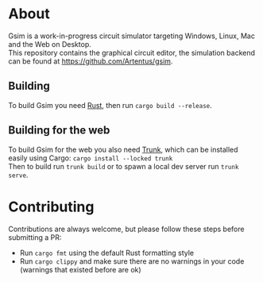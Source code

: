 # About

Gsim is a work-in-progress circuit simulator targeting Windows, Linux, Mac and the Web on Desktop.  
This repository contains the graphical circuit editor, the simulation backend can be found at https://github.com/Artentus/gsim.

## Building

To build Gsim you need [Rust](https://www.rust-lang.org/learn/get-started), then run `cargo build --release`.

## Building for the web

To build Gsim for the web you also need [Trunk](https://trunkrs.dev/), which can be installed easily using Cargo: `cargo install --locked trunk`  
Then to build run `trunk build` or to spawn a local dev server run `trunk serve`.


# Contributing

Contributions are always welcome, but please follow these steps before submitting a PR:

- Run `cargo fmt` using the default Rust formatting style
- Run `cargo clippy` and make sure there are no warnings in your code (warnings that existed before are ok)
